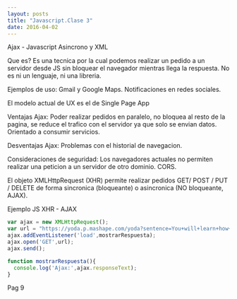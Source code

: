 ```yaml
---
layout: posts
title: "Javascript.Clase 3"
date: 2016-04-02
---
```


Ajax - Javascript Asincrono y XML

Que es? Es una tecnica por la cual podemos realizar un pedido a un servidor desde JS sin bloquear el navegador mientras llega la respuesta. No es ni un lenguaje, ni una libreria.

Ejemplos de uso: Gmail y Google Maps. Notificaciones en redes sociales.

El modelo actual de UX es el de Single Page App

Ventajas Ajax: Poder realizar pedidos en paralelo, no bloquea al resto de la pagina, se reduce el trafico con el servidor ya que solo se envian datos. Orientado a consumir servicios.

Desventajas Ajax: Problemas con el historial de navegacion.

Consideraciones de seguridad: Los navegadores actuales no permiten realizar una peticion a un servidor de otro dominio. CORS.

El objeto XMLHttpRequest (XHR) permite realizar pedidos GET/ POST / PUT / DELETE de forma sincronica (bloqueante) o asincronica (NO bloqueante, AJAX).

Ejemplo JS XHR - AJAX
```javascript
var ajax = new XMLHttpRequest();
var url = "https://yoda.p.mashape.com/yoda?sentence=You+will+learn+how+to+speak+like+me+someday.++Oh+wait.";
ajax.addEventListener('load',mostrarRespuesta);
ajax.open('GET',url);
ajax.send();

function mostrarRespuesta(){
  console.log('Ajax:',ajax.responseText);
}
```

Pag 9



